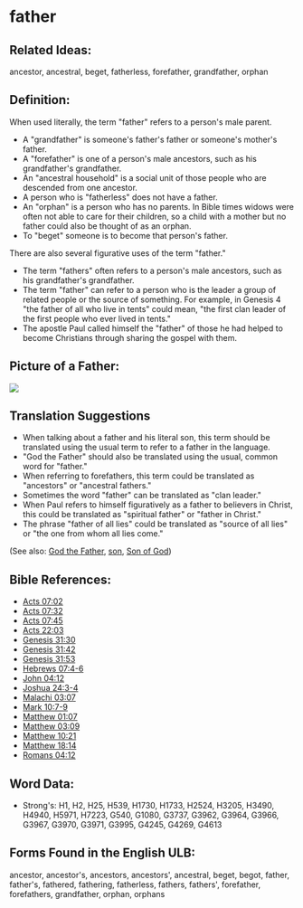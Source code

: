 # father

## Related Ideas:

ancestor, ancestral, beget, fatherless, forefather, grandfather, orphan

## Definition:

When used literally, the term "father" refers to a person's male parent.

* A "grandfather" is someone's father's father or someone's mother's father.
* A "forefather" is one of a person's male ancestors, such as his grandfather's grandfather.
* An "ancestral household" is a social unit of those people who are descended from one ancestor.
* A person who is "fatherless" does not have a father.
* An "orphan" is a person who has no parents. In Bible times widows were often not able to care for their children, so a child with a mother but no father could also be thought of as an orphan.
* To "beget" someone is to become that person's father.

There are also several figurative uses of the term "father."

* The term "fathers" often refers to a person's male ancestors, such as his grandfather's grandfather.
* The term "father" can  refer to a person who is the leader a group of related people or the source of something. For example, in Genesis 4 "the father of all who live in tents" could mean, "the first clan leader of the first people who ever lived in tents."
* The apostle Paul called himself the "father" of those he had helped to become Christians through sharing the gospel with them.

## Picture of a Father:

<a href="https://content.bibletranslationtools.org/WycliffeAssociates/en_tw/raw/branch/master/PNGs/f/Father.png"><img src="https://content.bibletranslationtools.org/WycliffeAssociates/en_tw/raw/branch/master/PNGs/f/Father.png" ></a>

## Translation Suggestions

* When talking about a father and his literal son, this term should be translated using the usual term to refer to a father in the language.
* "God the Father" should also be translated using the usual, common word for "father."
* When referring to forefathers, this term could be translated as "ancestors" or "ancestral fathers."
* Sometimes the word "father" can be translated as "clan leader."
* When Paul refers to himself figuratively as a father to believers in Christ, this could be translated as "spiritual father" or "father in Christ."
* The phrase "father of all lies" could be translated as "source of all lies" or "the one from whom all lies come."

(See also: [God the Father](../kt/godthefather.md), [son](../kt/son.md), [Son of God](../kt/sonofgod.md))

## Bible References:

* [Acts 07:02](rc://en/tn/help/act/07/02)
* [Acts 07:32](rc://en/tn/help/act/07/32)
* [Acts 07:45](rc://en/tn/help/act/07/45)
* [Acts 22:03](rc://en/tn/help/act/22/03)
* [Genesis 31:30](rc://en/tn/help/gen/31/30)
* [Genesis 31:42](rc://en/tn/help/gen/31/42)
* [Genesis 31:53](rc://en/tn/help/gen/31/53)
* [Hebrews 07:4-6](rc://en/tn/help/heb/07/04)
* [John 04:12](rc://en/tn/help/jhn/04/12)
* [Joshua 24:3-4](rc://en/tn/help/jos/24/03)
* [Malachi 03:07](rc://en/tn/help/mal/03/07)
* [Mark 10:7-9](rc://en/tn/help/mrk/10/07)
* [Matthew 01:07](rc://en/tn/help/mat/01/07)
* [Matthew 03:09](rc://en/tn/help/mat/03/09)
* [Matthew 10:21](rc://en/tn/help/mat/10/21)
* [Matthew 18:14](rc://en/tn/help/mat/18/14)
* [Romans 04:12](rc://en/tn/help/rom/04/12)

## Word Data:

* Strong's: H1, H2, H25, H539, H1730, H1733, H2524, H3205, H3490, H4940, H5971, H7223, G540, G1080, G3737, G3962, G3964, G3966, G3967, G3970, G3971, G3995, G4245, G4269, G4613

## Forms Found in the English ULB:

ancestor, ancestor's, ancestors, ancestors', ancestral, beget, begot, father, father's, fathered, fathering, fatherless, fathers, fathers', forefather, forefathers, grandfather, orphan, orphans
